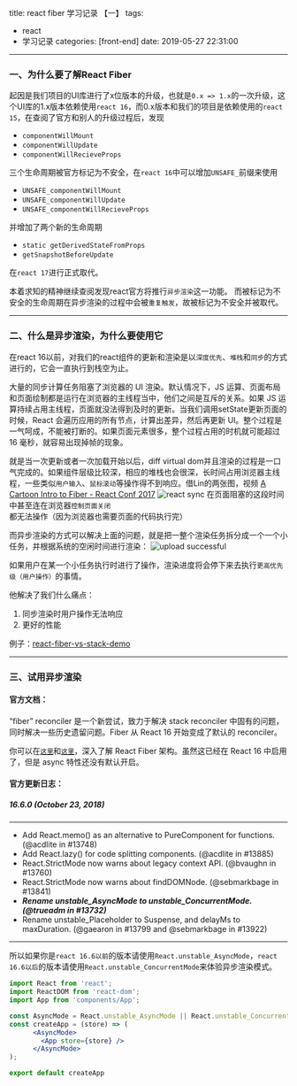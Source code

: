 title: react fiber 学习记录 【一】
tags:
  - react
  - 学习记录
categories: [front-end]
date: 2019-05-27 22:31:00
---
### 一、为什么要了解React Fiber
起因是我们项目的UI库进行了x位版本的升级，也就是`0.x => 1.x`的一次升级，这个UI库的1.x版本依赖使用`react 16`，而0.x版本和我们的项目是依赖使用的`react 15`，在查阅了官方和别人的升级过程后，发现
- `componentWillMount`
- `componentWillUpdate`
- `componentWillRecieveProps`

三个生命周期被官方标记为不安全，在`react 16`中可以增加`UNSAFE_`前缀来使用
- `UNSAFE_componentWillMount`
- `UNSAFE_componentWillUpdate`
- `UNSAFE_componentWillRecieveProps`

并增加了两个新的生命周期
- `static getDerivedStateFromProps`
- `getSnapshotBeforeUpdate`

在`react 17`进行正式取代。

本着求知的精神继续查阅发现react官方将推行`异步渲染`这一功能。
而被标记为不安全的生命周期在异步渲染的过程中会被`重复触发`，故被标记为不安全并被取代。

---
### 二、什么是异步渲染，为什么要使用它
在react 16以前，对我们的react组件的更新和渲染是以`深度优先`、`堆栈`和`同步`的方式进行的，它会一直执行到栈空为止。

大量的同步计算任务阻塞了浏览器的 UI 渲染。默认情况下，JS 运算、页面布局和页面绘制都是运行在浏览器的主线程当中，他们之间是互斥的关系。如果 JS 运算持续占用主线程，页面就没法得到及时的更新。当我们调用setState更新页面的时候，React 会遍历应用的所有节点，计算出差异，然后再更新 UI。整个过程是一气呵成，不能被打断的。如果页面元素很多，整个过程占用的时机就可能超过 16 毫秒，就容易出现掉帧的现象。

就是当一次更新或者一次加载开始以后，diff virtual dom并且渲染的过程是一口气完成的。如果组件层级比较深，相应的堆栈也会很深，长时间占用浏览器主线程，一些类似`用户输入`、`鼠标滚动`等操作得不到响应。借Lin的两张图，视频 [A Cartoon Intro to Fiber - React Conf 2017](https://www.youtube.com/watch?v=ZCuYPiUIONs)
![react sync](/images/20180428113702655.jpg)
在页面阻塞的这段时间中甚至连在浏览器`控制页面关闭`都无法操作（因为浏览器也需要页面的代码执行完）

而异步渲染的方式可以解决上面的问题，就是把一整个渲染任务拆分成一个一个小任务，并根据系统的空闲时间进行渲染：
![upload successful](/images/pasted-0.png)

如果用户在某一个小任务执行时进行了操作，渲染进度将会停下来去执行`更高优先级（用户操作）`的事情。

他解决了我们什么痛点：
1. 同步渲染时用户操作无法响应
2. 更好的性能

例子：[react-fiber-vs-stack-demo](https://claudiopro.github.io/react-fiber-vs-stack-demo/)

---
### 三、试用异步渲染
#### 官方文档：

“fiber” reconciler 是一个新尝试，致力于解决 stack reconciler 中固有的问题，同时解决一些历史遗留问题。Fiber 从 React 16 开始变成了默认的 reconciler。

你可以在[`这里`](https://github.com/acdlite/react-fiber-architecture)和[`这里`](https://medium.com/react-in-depth/inside-fiber-in-depth-overview-of-the-new-reconciliation-algorithm-in-react-e1c04700ef6e)，深入了解 React Fiber 架构。虽然这已经在 React 16 中启用了，但是 async 特性还没有默认开启。

#### 官方更新日志：

##### 16.6.0 (October 23, 2018)
---
- Add React.memo() as an alternative to PureComponent for functions. (@acdlite in #13748)
- Add React.lazy() for code splitting components. (@acdlite in #13885)
- React.StrictMode now warns about legacy context API. (@bvaughn in #13760)
- React.StrictMode now warns about findDOMNode. (@sebmarkbage in #13841)
- ***Rename unstable_AsyncMode to unstable_ConcurrentMode. (@trueadm in #13732)***
- Rename unstable_Placeholder to Suspense, and delayMs to maxDuration. (@gaearon in #13799 and @sebmarkbage in #13922)

---
所以如果你是`react 16.6以前`的版本请使用`React.unstable_AsyncMode`，`react 16.6以后`的版本请使用`React.unstable_ConcurrentMode`来体验异步渲染模式。

```jsx
import React from 'react';
import ReactDOM from 'react-dom';
import App from 'components/App';

const AsyncMode = React.unstable_AsyncMode || React.unstable_ConcurrentMode;
const createApp = (store) => (
      <AsyncMode>
        <App store={store} />
      </AsyncMode>
);

export default createApp
```


